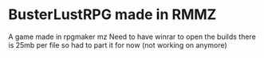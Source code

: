 # BusterLustRPG made in RMMZ
A game made in rpgmaker mz
Need to have winrar to open the builds there is 25mb per file so had to  part it for now
(not working on anymore)
